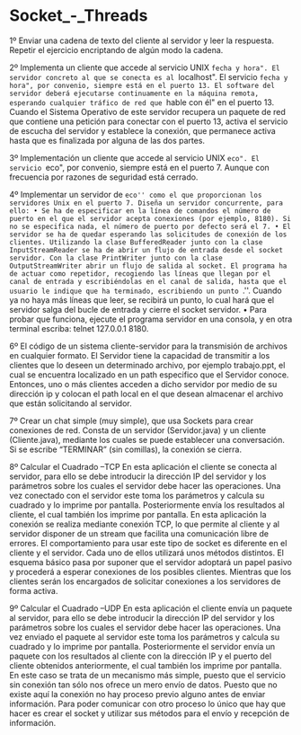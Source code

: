 # Socket_-_Threads

1º Enviar una cadena de texto del cliente al servidor y leer la respuesta. Repetir el ejercicio
encriptando de algún modo la cadena.

2º Implementa un cliente que accede al servicio UNIX ``fecha y hora". El servidor concreto al
que se conecta es al ``localhost". El servicio ``fecha y hora", por convenio, siempre está en el
puerto 13. El software del servidor deberá ejecutarse continuamente en la máquina remota,
esperando cualquier tráfico de red que ``hable con él" en el puerto 13. Cuando el Sistema
Operativo de este servidor recupera un paquete de red que contiene una petición para conectar
con el puerto 13, activa el servicio de escucha del servidor y establece la conexión, que
permanece activa hasta que es finalizada por alguna de las dos partes.

3º Implementación un cliente que accede al servicio UNIX ``eco". El servicio ``eco", por convenio,
siempre está en el puerto 7. Aunque con frecuencia por razones de seguridad está cerrado.

4º Implementar un servidor de ``eco'' como el que proporcionan los servidores Unix en el puerto
7. Diseña un servidor concurrente, para ello:
• Se ha de especificar en la línea de comandos el número de puerto en el que el servidor
acepta conexiones (por ejemplo, 8180). Si no se especifica nada, el número de puerto
por defecto será el 7.
• El servidor se ha de quedar esperando las solicitudes de conexión de los clientes.
Utilizando la clase BufferedReader junto con la clase InputStreamReader se ha de abrir
un flujo de entrada desde el socket servidor. Con la clase PrintWriter junto con la clase
OutputStreamWriter abrir un flujo de salida al socket. El programa ha de actuar como
repetidor, recogiendo las líneas que llegan por el canal de entrada y escribiéndolas en
el canal de salida, hasta que el usuario le indique que ha terminado, escribiendo un
punto ``.''. Cuando ya no haya más líneas que leer, se recibirá un punto, lo cual hará que
el servidor salga del bucle de entrada y cierre el socket servidor.
• Para probar que funciona, ejecute el programa servidor en una consola, y en otra
terminal escriba: telnet 127.0.0.1 8180.

6º El código de un sistema cliente-servidor para la transmisión de archivos en cualquier formato.
El Servidor tiene la capacidad de transmitir a los clientes que lo deseen un determinado archivo,
por ejemplo trabajo.ppt, el cual se encuentra localizado en un path especifico que el Servidor
conoce. Entonces, uno o más clientes acceden a dicho servidor por medio de su dirección ip y
colocan el path local en el que desean almacenar el archivo que están solicitando al servidor.

7º Crear un chat simple (muy simple), que usa Sockets para crear conexiones de red. Consta de
un servidor (Servidor.java) y un cliente (Cliente.java), mediante los cuales se puede establecer
una conversación. Si se escribe “TERMINAR” (sin comillas), la conexión se cierra.

8º Calcular el Cuadrado –TCP
En esta aplicación el cliente se conecta al servidor, para ello se debe introducir la dirección IP
del servidor y los parámetros sobre los cuales el servidor debe hacer las operaciones. Una vez
conectado con el servidor este toma los parámetros y calcula su cuadrado y lo imprime por
pantalla. Posteriormente envía los resultados al cliente, el cual también los imprime por
pantalla.
En esta aplicación la conexión se realiza mediante conexión TCP, lo que permite al cliente y al
servidor disponer de un stream que facilita una comunicación libre de errores.
El comportamiento para usar este tipo de socket es diferente en el cliente y el servidor. Cada
uno de ellos utilizará unos métodos distintos. El esquema básico pasa por suponer que el
servidor adoptará un papel pasivo y procederá a esperar conexiones de los posibles clientes.
Mientras que los clientes serán los encargados de solicitar conexiones a los servidores de forma
activa.

9º Calcular el Cuadrado –UDP
En esta aplicación el cliente envía un paquete al servidor, para ello se debe introducir la dirección
IP del servidor y los parámetros sobre los cuales el servidor debe hacer las operaciones. Una vez
enviado el paquete al servidor este toma los parámetros y calcula su cuadrado y lo imprime por
pantalla. Posteriormente el servidor envía un paquete con los resultados al cliente con la
dirección IP y el puerto del cliente obtenidos anteriormente, el cual también los imprime por
pantalla.
En este caso se trata de un mecanismo más simple, puesto que el servicio sin conexión tan sólo
nos ofrece un mero envío de datos. Puesto que no existe aquí la conexión no hay proceso previo
alguno antes de enviar información. Para poder comunicar con otro proceso lo único que hay
que hacer es crear el socket y utilizar sus métodos para el envío y recepción de información.
